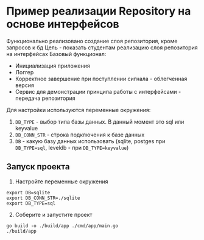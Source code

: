 # Пример реализации Repository на основе интерфейсов
Функционально реализовано создание слоя репозитория, кроме запросов к бд
Цель - показать студентам реализацию слоя репозитория на интерфейсах
Базовый функционал:
- Инициализация приложения
- Логгер
- Корректное завершение при поступлении сигнала - облегченная версия
- Сервис для демонстрации принципа работы с интерфейсами - передача репозитория

Для настройки используются переменные окружения:
1. `DB_TYPE` - выбор типа базы данных. В данный момент это sql или keyvalue
2. `DB_CONN_STR` - строка подключения к базе данных
3. `DB` - какую базу данных использовать (sqlite, postges при `DB_TYPE=sql`, leveldb - при `DB_TYPE=keyvalue`)

## Запуск проекта
1. Настройте переменные окружения
```shell
export DB=sqlite
export DB_CONN_STR=./sqlite
export DB_TYPE=sql
```
2. Соберите и запустите проект
```shell
go build -o ./build/app ./cmd/app/main.go 
./build/app
```
